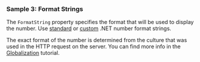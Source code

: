 ### Sample 3: Format Strings

The `FormatString` property specifies the format that will be used to display the number. Use [standard](https://msdn.microsoft.com/en-us/library/dwhawy9k(v=vs.110).aspx) or 
[custom](https://msdn.microsoft.com/en-us/library/0c899ak8(v=vs.110).aspx) .NET number format strings.

The exact format of the number is determined from the culture that was used in the HTTP request on the server. You can find more info in the [Globalization](/docs/tutorials/basics-globalization/{branch}) tutorial.
